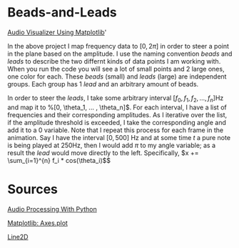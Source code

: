 # Beads-and-Leads
[Audio Visualizer Using Matplotlib](https://nbviewer.jupyter.org/github/magi-1/Beads-and-Leads/blob/master/circuo.ipynb)'

In the above project I map frequency data to $[0, 2\pi]$ in order to steer a point in the plane based on the amplitude. I use the naming convention $beads$ and $leads$ to describe the two differnt kinds of data points I am working with. When you run the code you will see a lot of small points and 2 large ones, one color for each. These $beads$ (small) and $leads$ (large) are independent groups. Each group has 1 $lead$ and an arbitrary amount of beads. 

In order to steer the $leads$, I take some arbitrary interval $[f_0, f_1, f_2, ... ,f_n]$Hz and map it to %[0, \theta_1, ... , \theta_n]$. For each interval, I have a list of frequencies and their corresponding amplitudes. As I iterative over the list, if the amplitude threshold is exceeded, I take the corresponding angle and add it to a 0 variable. Note that I repeat this process for each frame in the animation. Say I have the interval $[0,500]$ Hz and at some time $t$ a pure note is being played at 250Hz, then I would add $\pi$ to my angle variable; as a result the $lead$ would move directly to the left. Specifically, $x += \sum_{i=1}^{n} f_i * cos(\theta_i)$$




# Sources

[Audio Processing With Python](https://www.youtube.com/watch?v=AShHJdSIxkY)

[Matplotlib: Axes.plot](https://matplotlib.org/3.1.1/api/_as_gen/matplotlib.axes.Axes.plot.html#matplotlib.axes.Axes.plot)

[Line2D](https://matplotlib.org/3.1.1/api/_as_gen/matplotlib.lines.Line2D.html)



